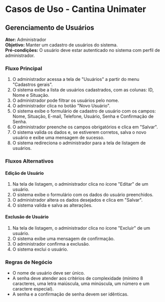# Casos de Uso - Cantina Unimater

## Gerenciamento de Usuários

**Ator:** Administrador  
**Objetivo:** Manter um cadastro de usuários do sistema.  
**Pré-condições:** O usuário deve estar autenticado no sistema com perfil de administrador.

### Fluxo Principal

1. O administrador acessa a tela de "Usuários" a partir do menu "Cadastros gerais".
2. O sistema exibe a lista de usuários cadastrados, com as colunas: ID, Nome e Situação.
3. O administrador pode filtrar os usuários pelo nome.
4. O administrador clica no botão "Novo Usuário".
5. O sistema exibe o formulário de cadastro de usuário com os campos: Nome, Situação, E-mail, Telefone, Usuário, Senha e Confirmação de Senha.
6. O administrador preenche os campos obrigatórios e clica em "Salvar".
7. O sistema valida os dados e, se estiverem corretos, salva o novo usuário e exibe uma mensagem de sucesso.
8. O sistema redireciona o administrador para a tela de listagem de usuários.

### Fluxos Alternativos

#### Edição de Usuário

1. Na tela de listagem, o administrador clica no ícone "Editar" de um usuário.
2. O sistema exibe o formulário com os dados do usuário preenchidos.
3. O administrador altera os dados desejados e clica em "Salvar".
4. O sistema valida e salva as alterações.

#### Exclusão de Usuário

1. Na tela de listagem, o administrador clica no ícone "Excluir" de um usuário.
2. O sistema exibe uma mensagem de confirmação.
3. O administrador confirma a exclusão.
4. O sistema exclui o usuário.

### Regras de Negócio

- O nome de usuário deve ser único.
- A senha deve atender aos critérios de complexidade (mínimo 8 caracteres, uma letra maiúscula, uma minúscula, um número e um caractere especial).
- A senha e a confirmação de senha devem ser idênticas.
